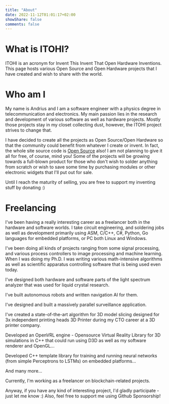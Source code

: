 ```yaml
---
title: "About"
date: 2022-11-12T01:01:17+02:00
showShare: false
comments: false
---
```


# What is ITOHI?
ITOHI is an acronym for Invent This Invent That Open Hardware Inventions. This page hosts various Open Source and Open Hardware projects that I have created and wish to share with the world.

# Who am I
My name is Andrius and I am a software engineer with a physics degree in telecommunication and electronics. My main passion lies in the research and development of various software as well as hardware projects. Mostly those projects stay in my closet collecting dust, however, the ITOHI project strives to change that.

I have decided to create all the projects as Open Source/Open Hardware so that the community could benefit from whatever I create or invent. In fact, the whole site source code is [Open Source](https://github.com/itohio/itohio.github.io) also! I am not planning to give it all for free, of course, mind you! Some of the projects will be growing towards a full-blown product for those who don't wish to solder anything from scratch or wish to save some time by purchasing modules or other electronic widgets that I'll put out for sale.

Until I reach the maturity of selling, you are free to support my inventing stuff by donating :)

# Freelancing
I've been having a really interesting career as a freelancer both in the hardware and software worlds. I take circuit engineering, and soldering jobs as well as development primarily using ASM, C/C++, C#, Python, Go languages for embedded platforms, or PC both Linux and Windows.

I've been doing all kinds of projects ranging from some signal processing, and various process controllers to image processing and machine learning. When I was doing my Ph.D. I was writing various math-intensive algorithms as well as scientific apparatus controlling software that is being used even today.

I've designed both hardware and software parts of the light spectrum analyzer that was used for liquid crystal research.

I've built autonomous robots and written navigation AI for them.

I've designed and built a massively parallel surveillance application.

I've created a state-of-the-art algorithm for 3D model slicing designed for 3x independent printing heads 3D Printer during my CTO career at a 3D printer company. 

Developed an OpenVRL engine - Opensource Virtual Reality Library for 3D simulations in C++ that could run using D3D as well as my software renderer and OpenGL...

Developed C++ template library for training and running neural networks (from simple Perceptrons to LSTMs) on embedded platforms...

And many more...

Currently, I'm working as a freelancer on blockchain-related projects.

Anyway, if you have any kind of interesting project, I'd gladly participate - just let me know :)
Also, feel free to support me using Github Sponsorship!

